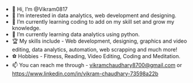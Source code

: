 - 👋 Hi, I’m @Vikram0817
- 👀 I’m interested in data analytics, web development and designing.
- 🌱 I’m currently learning coding to add on my skill set and grow my knowledge.
- 💞️ I’m currently learning data analytics using python.
- 🏆 My skills include - Web development, designing, graphics and video editing, data analytics, automation, web scrapping and much more!
- ⚽ Hobbies - Fitness, Reading, Video Editing, Coding and Meditation.
- 📫 You can reach me through - vikramchaudhary8700@gmail.com or https://www.linkedin.com/in/vikram-chaudhary-73598a22b
